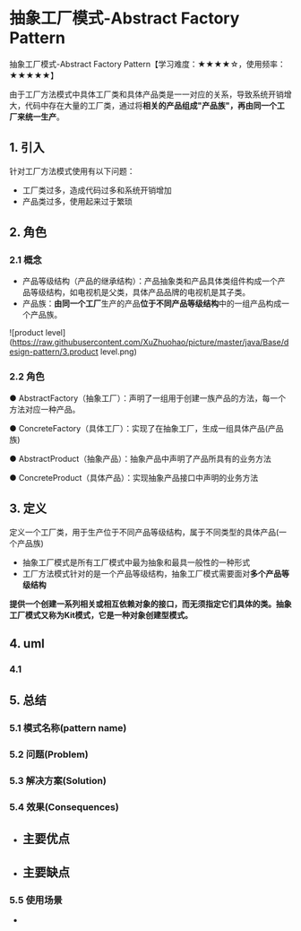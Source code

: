 # 抽象工厂模式-Abstract Factory Pattern

抽象工厂模式-Abstract Factory Pattern【学习难度：★★★★☆，使用频率：★★★★★】

由于工厂方法模式中具体工厂类和具体产品类是一一对应的关系，导致系统开销增大，代码中存在大量的工厂类，通过将**相关的产品组成"产品族"，再由同一个工厂来统一生产**。

## 1. 引入

针对工厂方法模式使用有以下问题：

- 工厂类过多，造成代码过多和系统开销增加
- 产品类过多，使用起来过于繁琐

## 2. 角色

### 2.1 概念

- 产品等级结构（产品的继承结构）：产品抽象类和产品具体类组件构成一个产品等级结构，如电视机是父类，具体产品品牌的电视机是其子类。
- 产品族：**由同一个工厂**生产的产品**位于不同产品等级结构**中的一组产品构成一个产品族。

![product level](https://raw.githubusercontent.com/XuZhuohao/picture/master/java/Base/design-pattern/3.product level.png)



### 2.2 角色

● AbstractFactory（抽象工厂）：声明了一组用于创建一族产品的方法，每一个方法对应一种产品。

● ConcreteFactory（具体工厂）：实现了在抽象工厂，生成一组具体产品(产品族)

● AbstractProduct（抽象产品）：抽象产品中声明了产品所具有的业务方法

● ConcreteProduct（具体产品）：实现抽象产品接口中声明的业务方法



## 3. 定义

定义一个工厂类，用于生产位于不同产品等级结构，属于不同类型的具体产品(一个产品族)

- 抽象工厂模式是所有工厂模式中最为抽象和最具一般性的一种形式
- 工厂方法模式针对的是一个产品等级结构，抽象工厂模式需要面对**多个产品等级结构**

**提供一个创建一系列相关或相互依赖对象的接口，而无须指定它们具体的类。抽象工厂模式又称为Kit模式，它是一种对象创建型模式。**



## 4. uml

### 4.1 

## 5. 总结

### 5.1 模式名称(pattern name)





### 5.2 问题(Problem)



### 5.3 解决方案(Solution)



### 5.4 效果(Consequences)

- 主要优点
  - 

- 主要缺点
  - 

### 5.5 使用场景

- 
